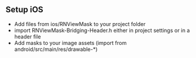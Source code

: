 ## Setup iOS
- Add files from ios/RNViewMask to your project folder
- import RNViewMask-Bridging-Header.h either in project settings or in a header file
- Add masks to your image assets (import from android/src/main/res/drawable-*)
